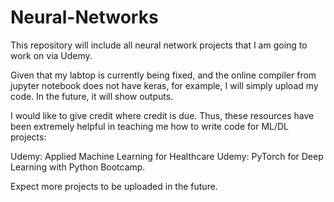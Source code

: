 # Neural-Networks
This repository will include all neural network projects that I am going to work on via Udemy.

Given that my labtop is currently being fixed, and the online compiler from jupyter notebook does not have keras,
for example, I will simply upload my code. In the future, it will show outputs.

I would like to give credit where credit is due.
Thus, these resources have been extremely helpful in teaching me how to write code for ML/DL projects:

Udemy: Applied Machine Learning for Healthcare
Udemy: PyTorch for Deep Learning with Python Bootcamp.

Expect more projects to be uploaded in the future.
